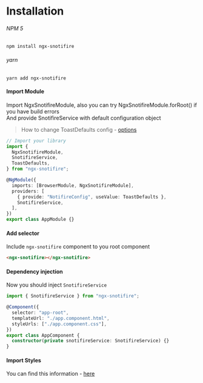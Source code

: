 # Installation

###### NPM 5

`npm install ngx-snotifire`

###### yarn

`yarn add ngx-snotifire`

#### Import Module

Import NgxSnotifireModule, also you can try NgxSnotifireModule.forRoot() if you have build errors  
And provide SnotifireService with default configuration object

> How to change ToastDefaults config - [options](api/snotify.md#setdefaults)

```typescript
// Import your library
import {
  NgxSnotifireModule,
  SnotifireService,
  ToastDefaults,
} from "ngx-snotifire";

@NgModule({
  imports: [BrowserModule, NgxSnotifireModule],
  providers: [
    { provide: "NotifireConfig", useValue: ToastDefaults },
    SnotifireService,
  ],
})
export class AppModule {}
```

#### Add selector

Include `ngx-snotifire` component to you root component

```html
<ngx-snotifire></ngx-snotifire>
```

#### Dependency injection

Now you should inject `SnotifireService`

```typescript
import { SnotifireService } from "ngx-snotifire";

@Component({
  selector: "app-root",
  templateUrl: "./app.component.html",
  styleUrls: ["./app.component.css"],
})
export class AppComponent {
  constructor(private snotifireService: SnotifireService) {}
}
```

#### Import Styles

You can find this information - [here](essentials/styling.md)
